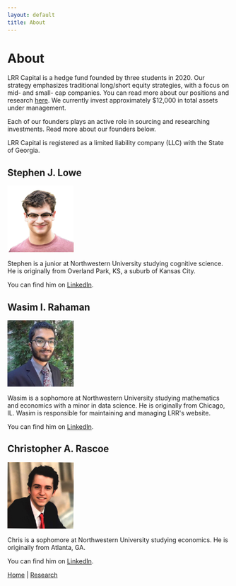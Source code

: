 ```yaml
---
layout: default
title: About
---
```

# About

LRR Capital is a hedge fund founded by three students in 2020. Our strategy emphasizes traditional long/short equity strategies, with a focus on mid- and small- cap companies. You can read more about our positions and research <a href="/research">here</a>. We currently invest approximately $12,000 in total assets under management.

Each of our founders plays an active role in sourcing and researching investments. Read more about our founders below.

LRR Capital is registered as a limited liability company (LLC) with the State of Georgia. 

## Stephen J. Lowe

<img src="/images/stephen-1.jpg" alt="Stephen" width="150"/>

Stephen is a junior at Northwestern University studying cognitive science. He is originally from Overland Park, KS, a suburb of Kansas City.

You can find him on <a href="https://www.linkedin.com/in/stephen-lowe-bb1876180/">LinkedIn</a>.


## Wasim I. Rahaman

<img src="/images/wasim-1.jpg" alt="Wasim" width="150"/>

Wasim is a sophomore at Northwestern University studying mathematics and economics with a minor in data science. He is originally from Chicago, IL. Wasim is responsible for maintaining and managing LRR's website.

You can find him on <a href="https://www.linkedin.com/in/wasim-rahaman/">LinkedIn</a>.
 

## Christopher A. Rascoe

<img src="/images/seal-1.jpg" alt="Chris" width="150"/>

Chris is a sophomore at Northwestern University studying economics. He is originally from Atlanta, GA. 

You can find him on <a href="https://www.linkedin.com/in/christopher-rascoe">LinkedIn</a>.


<a href="/index">Home</a> | <a href="/research">Research</a>
